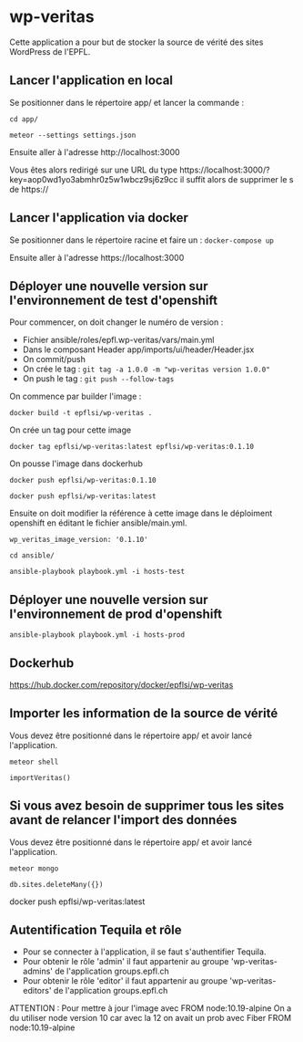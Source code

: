 # wp-veritas

Cette application a pour but de stocker la source de vérité des sites WordPress de l'EPFL.

## Lancer l'application en local 

Se positionner dans le répertoire app/ et lancer la commande :

`cd app/`

`meteor --settings settings.json`

Ensuite aller à l'adresse http://localhost:3000

Vous êtes alors redirigé sur une URL du type https://localhost:3000/?key=aop0wd1yo3abmhr0z5w1wbcz9sj6z9cc il suffit alors de supprimer le s de https://

## Lancer l'application via docker

Se positionner dans le répertoire racine et faire un : `docker-compose up`

Ensuite aller à l'adresse https://localhost:3000

## Déployer une nouvelle version sur l'environnement de test d'openshift

Pour commencer, on doit changer le numéro de version : 
- Fichier ansible/roles/epfl.wp-veritas/vars/main.yml
- Dans le composant Header app/imports/ui/header/Header.jsx
- On commit/push 
- On crée le tag : `git tag -a 1.0.0 -m "wp-veritas version 1.0.0"`
- On push le tag : `git push --follow-tags`

On commence par builder l'image :

`docker build -t epflsi/wp-veritas .`

On crée un tag pour cette image 

`docker tag epflsi/wp-veritas:latest epflsi/wp-veritas:0.1.10`

On pousse l'image dans dockerhub

`docker push epflsi/wp-veritas:0.1.10`

`docker push epflsi/wp-veritas:latest`

Ensuite on doit modifier la référence à cette image dans le déploiment openshift en éditant le fichier ansible/main.yml.

`
wp_veritas_image_version: '0.1.10'
`

`cd ansible/`

`ansible-playbook playbook.yml -i hosts-test`

## Déployer une nouvelle version sur l'environnement de prod d'openshift

`ansible-playbook playbook.yml -i hosts-prod`

## Dockerhub

https://hub.docker.com/repository/docker/epflsi/wp-veritas

## Importer les information de la source de vérité

Vous devez être positionné dans le répertoire app/ et avoir lancé l'application.

`meteor shell`

`importVeritas()`

## Si vous avez besoin de supprimer tous les sites avant de relancer l'import des données

Vous devez être positionné dans le répertoire app/ et avoir lancé l'application.

`meteor mongo`

`db.sites.deleteMany({})`

docker push epflsi/wp-veritas:latest

## Autentification Tequila et rôle

- Pour se connecter à l'application, il se faut s'authentifier Tequila.
- Pour obtenir le rôle 'admin' il faut appartenir au groupe 'wp-veritas-admins' de l'application groups.epfl.ch
- Pour obtenir le rôle 'editor' il faut appartenir au groupe 'wp-veritas-editors' de l'application groups.epfl.ch


ATTENTION :
Pour mettre à jour l'image avec FROM node:10.19-alpine 
On a du utiliser node version 10 car avec la 12 on avait un prob avec Fiber 
FROM node:10.19-alpine
